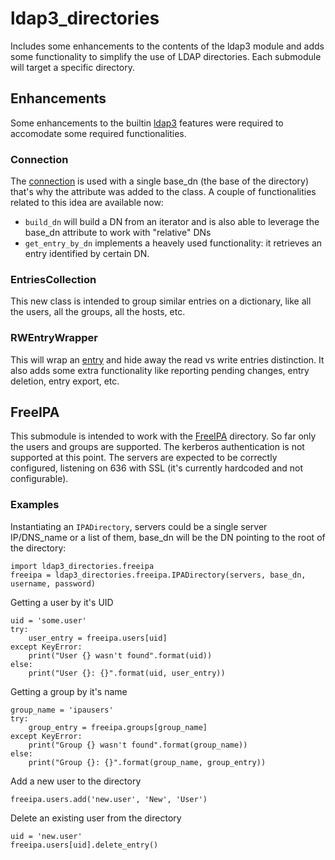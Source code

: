 # ldap3_directories

Includes some enhancements to the contents of the ldap3 module and adds some functionality to simplify the use of LDAP directories. Each submodule will target a specific directory.

## Enhancements

Some enhancements to the builtin [ldap3](https://pypi.org/project/ldap3/) features were required to accomodate some required functionalities.

### Connection

The [connection](https://ldap3.readthedocs.io/en/latest/connection.html) is used with a single base_dn (the base of the directory) that's why the attribute was added to the class. A couple of functionalities related to this idea are available now:
- `build_dn` will build a DN from an iterator and is also able to leverage the base_dn attribute to work with "relative" DNs
- `get_entry_by_dn` implements a heavely used functionality: it retrieves an entry identified by certain DN.

### EntriesCollection

This new class is intended to group similar entries on a dictionary, like all the users, all the groups, all the hosts, etc.

### RWEntryWrapper

This will wrap an [entry](https://ldap3.readthedocs.io/en/latest/abstraction.html#entry) and hide away the read vs write entries distinction. It also adds some extra functionality like reporting pending changes, entry deletion, entry export, etc.

## FreeIPA

This submodule is intended to work with the [FreeIPA](https://www.freeipa.org/page/Main_Page) directory. So far only the users and groups are supported. The kerberos authentication is not supported at this point. The servers are expected to be correctly configured, listening on 636 with SSL (it's currently hardcoded and not configurable).

### Examples

Instantiating an `IPADirectory`, servers could be a single server IP/DNS_name or a list of them, base_dn will be the DN pointing to the root of the directory:
```
import ldap3_directories.freeipa
freeipa = ldap3_directories.freeipa.IPADirectory(servers, base_dn, username, password)
```

Getting a user by it's UID
```
uid = 'some.user'
try:
	user_entry = freeipa.users[uid]
except KeyError:
	print("User {} wasn't found".format(uid))
else:
	print("User {}: {}".format(uid, user_entry))
```

Getting a group by it's name
```
group_name = 'ipausers'
try:
	group_entry = freeipa.groups[group_name]
except KeyError:
	print("Group {} wasn't found".format(group_name))
else:
	print("Group {}: {}".format(group_name, group_entry))
```

Add a new user to the directory
```
freeipa.users.add('new.user', 'New', 'User')
```

Delete an existing user from the directory
```
uid = 'new.user'
freeipa.users[uid].delete_entry()
```
